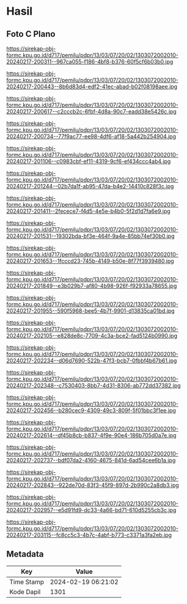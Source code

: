 # Hasil

## Foto C Plano

https://sirekap-obj-formc.kpu.go.id/d717/pemilu/pdpr/13/03/07/20/02/1303072002010-20240217-200311--967ca055-f186-4bf8-b376-60f5cf6b03b0.jpg

https://sirekap-obj-formc.kpu.go.id/d717/pemilu/pdpr/13/03/07/20/02/1303072002010-20240217-200443--8b6d83d4-edf2-41ec-abad-b02f08198aee.jpg

https://sirekap-obj-formc.kpu.go.id/d717/pemilu/pdpr/13/03/07/20/02/1303072002010-20240217-200617--c2cccb2c-6fbf-4d8a-90c7-eadd38e5426c.jpg

https://sirekap-obj-formc.kpu.go.id/d717/pemilu/pdpr/13/03/07/20/02/1303072002010-20240217-200734--77f9ac77-ee98-4df6-af18-5a442b254904.jpg

https://sirekap-obj-formc.kpu.go.id/d717/pemilu/pdpr/13/03/07/20/02/1303072002010-20240217-201106--c0983cbf-ef11-4319-9cf6-ef434ccc4ab4.jpg

https://sirekap-obj-formc.kpu.go.id/d717/pemilu/pdpr/13/03/07/20/02/1303072002010-20240217-201244--02b7da1f-ab95-47da-b4e2-14410c828f3c.jpg

https://sirekap-obj-formc.kpu.go.id/d717/pemilu/pdpr/13/03/07/20/02/1303072002010-20240217-201411--2fecece7-f4d5-4e5e-b4b0-5f2d1d7fa6e9.jpg

https://sirekap-obj-formc.kpu.go.id/d717/pemilu/pdpr/13/03/07/20/02/1303072002010-20240217-201531--19302bda-bf3e-464f-9a4e-85bb74ef30b0.jpg

https://sirekap-obj-formc.kpu.go.id/d717/pemilu/pdpr/13/03/07/20/02/1303072002010-20240217-201653--1fcccd23-745b-4149-b50e-8f77f3939480.jpg

https://sirekap-obj-formc.kpu.go.id/d717/pemilu/pdpr/13/03/07/20/02/1303072002010-20240217-201849--e3b029b7-af80-4b98-926f-f92933a78655.jpg

https://sirekap-obj-formc.kpu.go.id/d717/pemilu/pdpr/13/03/07/20/02/1303072002010-20240217-201955--590f5968-bee5-4b7f-9901-d13835ca01bd.jpg

https://sirekap-obj-formc.kpu.go.id/d717/pemilu/pdpr/13/03/07/20/02/1303072002010-20240217-202105--e828de8c-7709-4c3a-bce2-fad5124b0990.jpg

https://sirekap-obj-formc.kpu.go.id/d717/pemilu/pdpr/13/03/07/20/02/1303072002010-20240217-202234--d06d7690-522b-47f3-bcb7-0fbbf4b67b61.jpg

https://sirekap-obj-formc.kpu.go.id/d717/pemilu/pdpr/13/03/07/20/02/1303072002010-20240217-202348--c7530403-8bb7-4d31-8306-ab772dd37382.jpg

https://sirekap-obj-formc.kpu.go.id/d717/pemilu/pdpr/13/03/07/20/02/1303072002010-20240217-202456--b280cec9-4309-49c3-809f-5f01bbc3f1ee.jpg

https://sirekap-obj-formc.kpu.go.id/d717/pemilu/pdpr/13/03/07/20/02/1303072002010-20240217-202614--df45b8cb-b837-4f9e-90e4-186b705d0a7e.jpg

https://sirekap-obj-formc.kpu.go.id/d717/pemilu/pdpr/13/03/07/20/02/1303072002010-20240217-202737--bdf07da2-4160-4675-841d-6ad54cee6b1a.jpg

https://sirekap-obj-formc.kpu.go.id/d717/pemilu/pdpr/13/03/07/20/02/1303072002010-20240217-202843--922de70d-83f3-45f9-897d-2b990c2a8db3.jpg

https://sirekap-obj-formc.kpu.go.id/d717/pemilu/pdpr/13/03/07/20/02/1303072002010-20240217-202957--e5d91fd9-dc33-4a66-bd71-610d5255cb3c.jpg

https://sirekap-obj-formc.kpu.go.id/d717/pemilu/pdpr/13/03/07/20/02/1303072002010-20240217-203115--fc8cc5c3-4b7c-4abf-b773-c3371a3fa2eb.jpg


## Metadata

| Key        | Value               |
| ---------- | ------------------- |
| Time Stamp | 2024-02-19 06:21:02 |
| Kode Dapil | 1301                |



